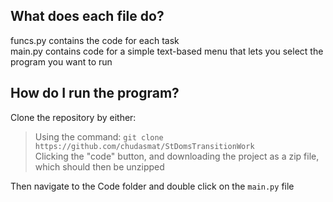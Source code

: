 ## What does each file do?

funcs.py contains the code for each task  
main.py contains code for a simple text-based menu that lets you select the program you want to run

## How do I run the program?

Clone the repository by either:   
> Using the command: `git clone https://github.com/chudasmat/StDomsTransitionWork`  
> Clicking the "code" button, and downloading the project as a zip file, which should then be unzipped  

Then navigate to the Code folder and double click on the `main.py` file

